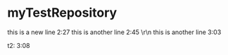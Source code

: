 # myTestRepository

this is a new line 2:27
this is another line 2:45
\r\n
this is another line 3:03

t2: 3:08
